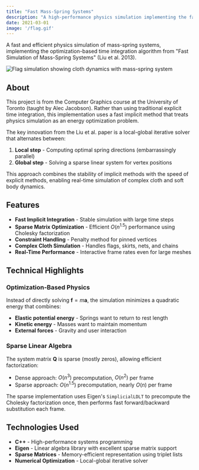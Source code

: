 ```yaml
---
title: "Fast Mass-Spring Systems"
description: "A high-performance physics simulation implementing the fast mass-spring system algorithm from Liu et al. 2013, built in C++ with sparse matrix optimization."
date: 2021-03-01
image: '/flag.gif'
---
```


A fast and efficient physics simulation of mass-spring systems, implementing the optimization-based time integration algorithm from "Fast Simulation of Mass-Spring Systems" (Liu et al. 2013).

![Flag simulation showing cloth dynamics with mass-spring system](/flag.gif)

## About

This project is from the Computer Graphics course at the University of Toronto (taught by Alec Jacobson). Rather than using traditional explicit time integration, this implementation uses a fast implicit method that treats physics simulation as an energy optimization problem.

The key innovation from the Liu et al. paper is a local-global iterative solver that alternates between:
1. **Local step** - Computing optimal spring directions (embarrassingly parallel)
2. **Global step** - Solving a sparse linear system for vertex positions

This approach combines the stability of implicit methods with the speed of explicit methods, enabling real-time simulation of complex cloth and soft body dynamics.

## Features

- **Fast Implicit Integration** - Stable simulation with large time steps
- **Sparse Matrix Optimization** - Efficient $O(n^{1.5})$ performance using Cholesky factorization
- **Constraint Handling** - Penalty method for pinned vertices
- **Complex Cloth Simulation** - Handles flags, skirts, nets, and chains
- **Real-Time Performance** - Interactive frame rates even for large meshes

## Technical Highlights

### Optimization-Based Physics
Instead of directly solving $\mathbf{f} = m\mathbf{a}$, the simulation minimizes a quadratic energy that combines:
- **Elastic potential energy** - Springs want to return to rest length
- **Kinetic energy** - Masses want to maintain momentum
- **External forces** - Gravity and user interaction

### Sparse Linear Algebra
The system matrix $\mathbf{Q}$ is sparse (mostly zeros), allowing efficient factorization:
- Dense approach: $O(n^3)$ precomputation, $O(n^2)$ per frame
- Sparse approach: $O(n^{1.5})$ precomputation, nearly $O(n)$ per frame

The sparse implementation uses Eigen's `SimplicialLDLT` to precompute the Cholesky factorization once, then performs fast forward/backward substitution each frame.

## Technologies Used

- **C++** - High-performance systems programming
- **Eigen** - Linear algebra library with excellent sparse matrix support
- **Sparse Matrices** - Memory-efficient representation using triplet lists
- **Numerical Optimization** - Local-global iterative solver
